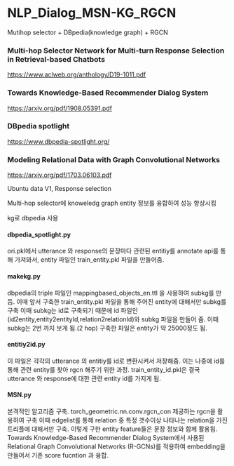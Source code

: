 # NLP_Dialog_MSN-KG_RGCN

Mutihop selector + DBpedia(knowledge graph) + RGCN

### Multi-hop Selector Network for Multi-turn Response Selection in Retrieval-based Chatbots
https://www.aclweb.org/anthology/D19-1011.pdf

### Towards Knowledge-Based Recommender Dialog System
https://arxiv.org/pdf/1908.05391.pdf

### DBpedia spotlight
https://www.dbpedia-spotlight.org/

### Modeling Relational Data with Graph Convolutional Networks
https://arxiv.org/pdf/1703.06103.pdf

Ubuntu data V1, Response selection

Multi-hop selector에 knoweledg graph entity 정보를 융합하여 성능 향상시킴

kg로 dbpedia 사용

#### dbpedia_spotlight.py 
ori.pkl에서 utterance 와 response의 문장마다 관련된 entitiy를 annotate api를 통해 가져와서, entity 파일인 train_entity.pkl 파일을 만들어줌.
#### makekg.py
dbpedia의 triple 파일인 mappingbased_objects_en.ttl 을 사용하여 subkg를 만듬. 이때 앞서 구축한 train_entity.pkl 파일을 통해 주어진 entity에 대해서만 subkg를 구축 이때 subkg는 id로 구축되기 때문에 id 파일인 (id2entity,entity2entityId,relation2relationId)와 subkg 파일을 만들어 줌. 이때 subkg는 2번 까지 보게 됨.(2 hop) 구축한 파일은 entity가 약 25000정도 됨. 
#### entitiy2id.py
이 파일은 각각의 utterance 의 entitiy를 id로 변환시켜서 저장해줌. 이는 나중에 id를 통해 관련 entity를 찾아 rgcn 해주기 위한 과정. train_entity_id.pkl은 결국 utterance 와 response에 대한 관련 entity id를 가지게 됨.
#### MSN.py
본격적인 알고리즘 구축. torch_geometric.nn.conv.rgcn_con 제공하는 rgcn을 활용하여 구축 이때 edgelist를 통해 relation 중 특정 갯수이상 나타나는 relation을 가진 트리플에 대해서만 구축.
이렇게 구한 entity feature들은 문장 정보와 함께 활용됨. 
Towards Knowledge-Based Recommender Dialog System에서 사용된 Relational Graph Convolutional Networks (R-GCNs)를 적용하여 embedding을 만들어서 기존 score fucntion 과 융합.
